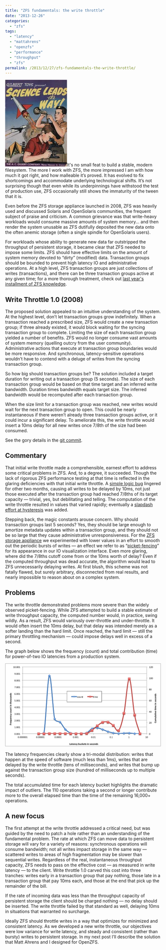 ```yaml
---
title: "ZFS fundamentals: the write throttle"
date: "2013-12-26"
categories:
  - "zfs"
tags:
  - "latency"
  - "mattahrens"
  - "openzfs"
  - "performance"
  - "throughput"
  - "zfs"
permalink: /2013/12/27/zfs-fundamentals-the-write-throttle/
---
```


[![](images/ScienceLeads.jpg "ScienceLeads")](http://ahl.dtrace.org/wp-content/uploads/2013/12/ScienceLeads.jpg)It's no small feat to build a stable, modern filesystem. The more I work with ZFS, the more impressed I am with how much it got right, and how malleable it’s proved. It has evolved to fix shortcomings and accommodate underlying technological shifts. It’s not surprising though that even while its underpinnings have withstood the test of production use, ZFS occasionally still shows the immaturity of the tween that it is.

Even before the ZFS storage appliance launched in 2008, ZFS was heavily used and discussed Solaris and OpenSolaris communities, the frequent subject of praise and criticism. A common grievance was that write-heavy workloads would consume massive amounts of system memory... and then render the system unusable as ZFS dutifully deposited the new data onto the often anemic storage (often a single spindle for OpenSolaris users).

For workloads whose ability to generate new data far outstripped the throughput of persistent storage, it became clear that ZFS needed to impose some limits. ZFS should have effective limits on the amount of system memory devoted to “dirty” (modified) data. Transaction groups should be bounded to prevent high latency IO and administrative operations. At a high level, ZFS transaction groups are just collections of writes (transactions), and there can be three transaction groups active at any given time; for a more thorough treatment, check out [last year's installment of ZFS knowledge](http://dtrace.org/blogs/ahl/2012/12/13/zfs-fundamentals-transaction-groups/).

## Write Throttle 1.0 (2008)

The proposed solution appealed to an intuitive understanding of the system. At the highest level, don’t let transaction groups grow indefinitely. When a transaction reached a prescribed size, ZFS would create a new transaction group; if three already existed, it would block waiting for the syncing transaction group to complete. Limiting the size of each transaction group yielded a number of benefits. ZFS would no longer consume vast amounts of system memory (quelling outcry from the user community). Administrative actions that execute at transaction group boundaries would be more responsive. And synchronous, latency-sensitive operations wouldn’t have to contend with a deluge of writes from the syncing transaction group.

So how big should transaction groups be? The solution included a target duration for writing out a transaction group (5 seconds). The size of each transaction group would be based on that time target and an inferred write bandwidth. Duration times bandwidth equals target size. The inferred bandwidth would be recomputed after each transaction group.

When the size limit for a transaction group was reached, new writes would wait for the next transaction group to open. This could be nearly instantaneous if there weren’t already three transaction groups active, or it could incur a significant delay. To ameliorate this, the write throttle would insert a 10ms delay for all new writes once 7/8th of the size had been consumed.

See the gory details in the [git commit](https://github.com/illumos/illumos-gate/commit/1ab7f2ded02e7a1bc3c73516eb27efa79bf2a2ff).

## Commentary

That initial write throttle made a comprehensible, earnest effort to address some critical problems in ZFS. And, to a degree, it succeeded. Though the lack of rigorous ZFS performance testing at that time is reflected in the glaring deficiencies with that initial write throttle. A [simple logic bug](https://github.com/illumos/illumos-gate/commit/e8397a2be4690aefe43370aae2d4214c6778327e) lingered for other two months, causing all writes to be delayed by 10ms, not just those executed after the transaction group had reached 7/8ths of its target capacity — trivial, yes, but debilitating and telling. The computation of the write throttle resulted in values that varied rapidly; eventually a [slapdash effort at hysteresis](https://github.com/illumos/illumos-gate/commit/05715f945c5c007fc4bb6a4e7cf4a749c9b30038) was added.

Stepping back, the magic constants arouse concern. Why should transaction groups last 5 seconds? Yes, they should be large enough to amortize metadata updates within a transaction group, and they should not be so large that they cause administrative unresponsiveness. For the [ZFS storage appliance](https://blogs.oracle.com/bmc/entry/fishworks_now_it_can_be) we experimented with lower values in an effort to smooth out the periodic bursts of writes — an effect we refer to as “[picket-fencing](http://dtrace.org/blogs/brendan/2009/06/26/slog-screenshots/)” for its appearance in our IO visualization interface. Even more glaring, where did the 7/8ths cutoff come from or the 10ms worth of delay? Even if the computed throughput was dead accurate, the algorithm would lead to ZFS unnecessarily delaying writes. At first blush, this scheme was not fatally flawed, but surely arbitrary, disconnected from real results, and nearly impossible to reason about on a complex system.

## Problems

The write throttle demonstrated problems more severe than the widely observed picket-fencing. While ZFS attempted to build a stable estimate of write throughput capacity, the computed number would, in practice, swing wildly. As a result, ZFS would variously over-throttle and under-throttle. It would often insert the 10ms delay, but that delay was intended merely as a softer landing than the hard limit. Once reached, the hard limit — still the primary throttling mechanism — could impose delays well in excess of a second.

The graph below shows the frequency (count) and total contribution (time) for power-of-two IO latencies from a production system.

[![](images/writethrottle1.png "writethrottle")](http://ahl.dtrace.org/wp-content/uploads/2013/12/writethrottle1.png)

The latency frequencies clearly show a tri-modal distribution: writes that happen at the speed of software (much less than 1ms), writes that are delayed by the write throttle (tens of milliseconds), and writes that bump up against the transaction group size (hundred of milliseconds up to multiple seconds).

The total accumulated time for each latency bucket highlights the dramatic impact of outliers. The 110 operations taking a second or longer contribute more to the overall elapsed time than the time of the remaining 16,000+ operations.

## A new focus

The first attempt at the write throttle addressed a critical need, but was guided by the need to patch a hole rather than an understanding of the fundamental problem. The rate at which ZFS can move data to persistent storage will vary for a variety of reasons: synchronous operations will consume bandwidth; not all writes impact storage in the same way — scattered writes to areas of high fragmentation may be slower than sequential writes. Regardless of the real, instantaneous throughput capacity, ZFS needs to pass on the effective cost — as measured in write latency — to the client. Write throttle 1.0 carved this cost into three tranches: writes early in a transaction group that pay nothing, those late in a transaction group that pay 10ms each, and those at the end that pick up the remainder of the bill.

If the rate of incoming data was less than the throughput capacity of persistent storage the client should be charged nothing — no delay should be inserted. The write throttle failed by that standard as well, delaying 10ms in situations that warranted no surcharge.

Ideally ZFS should throttle writes in a way that optimizes for minimized and consistent latency. As we developed a new write throttle, our objectives were low variance for write latency, and steady and consistent (rather than bursty) writes to persistent storage. In my next post I’ll describe the solution that Matt Ahrens and I designed for OpenZFS.
